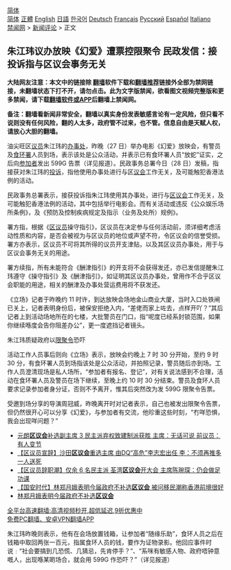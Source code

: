  <!-- 面包屑导航 --> <div class="breadcrumb"><!-- GTranslate: https://gtranslate.io/ -->  <div class="switcher notranslate">  <div class="selected">  <a href="#" onclick="return false;"> 简体</a>  </div>  <div class="option">  <a href="https://www.bannedbook.org" onclick="doGTranslate('zh-CN|zh-CN');jQuery('div.switcher div.selected a').html(jQuery(this).html());return false;" title="简体中文" class="nturl selected"> 简体</a>  <a href="https://www.bannedbook.org/zh-tw/" onclick="doGTranslate('zh-CN|zh-TW');jQuery('div.switcher div.selected a').html(jQuery(this).html());return false;" title="繁體中文" class="nturl"> 正體</a>  <a href="https://www.bannedbook.org/en/" onclick="doGTranslate('zh-CN|en');jQuery('div.switcher div.selected a').html(jQuery(this).html());return false;" title="English" class="nturl"> English</a>  <a href="https://www.bannedbook.org/ja/" onclick="doGTranslate('zh-CN|ja');jQuery('div.switcher div.selected a').html(jQuery(this).html());return false;" title="日本語" class="nturl"> 日語</a>  <a href="https://www.bannedbook.org/ko/" onclick="doGTranslate('zh-CN|ko');jQuery('div.switcher div.selected a').html(jQuery(this).html());return false;" title="한국어" class="nturl"> 한국어</a>  <a href="https://www.bannedbook.org/de/" onclick="doGTranslate('zh-CN|de');jQuery('div.switcher div.selected a').html(jQuery(this).html());return false;" title="Deutsch" class="nturl"> Deutsch</a>  <a href="https://www.bannedbook.org/fr/" onclick="doGTranslate('zh-CN|fr');jQuery('div.switcher div.selected a').html(jQuery(this).html());return false;" title="Français" class="nturl"> Français</a>  <a href="https://www.bannedbook.org/ru/" onclick="doGTranslate('zh-CN|ru');jQuery('div.switcher div.selected a').html(jQuery(this).html());return false;" title="Русский" class="nturl"> Русский</a>  <a href="https://www.bannedbook.org/es/" onclick="doGTranslate('zh-CN|es');jQuery('div.switcher div.selected a').html(jQuery(this).html());return false;" title="Español" class="nturl"> Español</a>  <a href="https://www.bannedbook.org/it/" onclick="doGTranslate('zh-CN|it');jQuery('div.switcher div.selected a').html(jQuery(this).html());return false;" title="Italiano" class="nturl"> Italiano</a>  </div>  </div>      <div class='breadcrumb-sub'><!-- Breadcrumb NavXT 6.3.0 --> <a href="https://www.bannedbook.org/" class="home">禁闻网</a> &gt; <a href="https://www.bannedbook.org/bnews/comments/" class="category">新闻评论</a> &gt; 正文</div></div><h2>朱江玮议办放映《幻爱》遭票控限聚令 民政发信：接投诉指与区议会事务无关</h2> <p class="notice"><b>大陆网友注意：本文中的链接除 <a href="https://github.com/bannedbook/fanqiang" >翻墙</a>软件下载和<a href="https://github.com/killgcd/justmysocks/blob/master/README.md">翻墙推荐</a>链接外全部为禁网链接，未翻墙状态下打不开，请勿点击。此为文字版禁闻，欲看图文视频完整版和更多禁闻，请下载<a href="https://github.com/bannedbook/fanqiang">翻墙软件或APP</a>后翻墙上禁闻网。</p><p>备注：翻墙看新闻非常安全，翻墙以真实身份发表敏感言论有一定风险，但只看不说则没有任何风险，翻的人太多，政府管不过来，也不管。信息自由是天赋人权，请放心大胆的翻墙。</b></p>  <div class="entry">  <p>油尖旺区<a href="https://www.bannedbook.org/bnews/tag/%e8%ae%ae%e5%91%98/" class="st_tag internal_tag" rel="tag" title="标签 议员 下的日志">议员</a>朱江玮的<a href="https://www.bannedbook.org/bnews/tag/%E5%8A%9E%E4%BA%8B%E5%A4%84/" class="st_tag internal_tag" rel="tag" title="标签 办事处 下的日志">办事处</a>，昨晚（27 日）举办电影《幻爱》放映会，有警员及<a href="https://www.bannedbook.org/bnews/tag/%E9%A3%9F%E7%8E%AF%E7%BD%B2/" class="st_tag internal_tag" rel="tag" title="标签 食环署 下的日志">食环署</a>人员到场，表示该处是公众活动，并表示已有食环署人员“放蛇”证实，之后向<a href="https://www.bannedbook.org/bnews/tag/%E5%8F%82%E5%8A%A0%E8%80%85/" class="st_tag internal_tag" rel="tag" title="标签 参加者 下的日志">参加者</a>发出 599G 告票（详见报道）。民政事务总署今日（28 日）发稿，指接获对朱江玮的<a href="https://www.bannedbook.org/bnews/tag/%E6%8A%95%E8%AF%89/" class="st_tag internal_tag" rel="tag" title="标签 投诉 下的日志">投诉</a>，指他使用办事处进行与区<a href="https://www.bannedbook.org/bnews/tag/%E8%AE%AE%E4%BC%9A/" class="st_tag internal_tag" rel="tag" title="标签 议会 下的日志">议会</a>工作无关，及可能触犯香港法例的活动。</p> <p>民政事务总署表示，接获投诉指朱江玮使用其办事处，进行与<a href="https://www.bannedbook.org/bnews/tag/%E5%8C%BA%E8%AE%AE%E4%BC%9A/" class="st_tag internal_tag" rel="tag" title="标签 区议会 下的日志">区议会</a>工作无关，及可能触犯香港法例的活动，其中包括举行电影会。而有关活动或违反《公众娱乐场所条例》，及《预防及控制疾病规定及指示（业务及处所）规例》。</p>  <p>署方指，根据《<a href="https://www.bannedbook.org/bnews/tag/%E5%8C%BA%E8%AE%AE%E5%91%98/" class="st_tag internal_tag" rel="tag" title="标签 区议员 下的日志">区议员</a>操守指引》，区议员在决定参与任何活动前，须详细考虑活动性质和内容，是否会被视为与区议员的地位或声望不符，令区议会的信誉受损。署方亦表示，区议员不可将其所得的议员开支津贴，以及其区议员办事处，用于与区议会事务无关的用途。</p> <p>署方续指，所有未能符合《酬津指引》的开支将不会获得发还，亦已发信提醒朱江玮遵守《操守指引》及《酬津指引》，如证明其区议员办事处，曾用作不合乎区议会职能的用途，相关的酬津及办事处营运费用将不获发还。</p>  <p>《立场》记者于昨晚约 11 时许，到达放映会场地金山商业大厦，当时入口处铁闸已关上，记者表明身份后，被保安拒绝入内，“差佬而家上咗去，点样开吖？”其后记者上到活动场地所在的七楼，大批警员在门口，指“呢度已经系封锁范围，如果你继续喺度会告你阻差办公”，更一度遮挡记者镜头。</p> <p>朱江玮质疑政府以<a href="https://www.bannedbook.org/bnews/tag/%E9%99%90%E8%81%9A%E4%BB%A4/" class="st_tag internal_tag" rel="tag" title="标签 限聚令 下的日志">限聚令</a>恐吓</p>  <p>活动工作人员事后则向《立场》表示，放映会约晚上 7 时 30 分开始，至约 9 时 30 分，有食环署人员到场指该处是公众活动，并拍照记录，警员随后亦到场。工作人员澄清现场是私人场所，“参加者有报名、登记”，对有关说法感到不合理，活动在食环署人员及警员在场下继续，至晚上约 10 时 30 分结束。警员及食环人员要求记录参加者身分证，否则不予离开，惟其后突然改为发 599G 限聚令告票。</p> <p>受邀到场分享的导演周冠威，昨晚离开时对记者表示，自己也被发出限聚令告票，但仍然很开心可以分享《幻爱》，与参加者有交流，他珍重这些时刻，“冇咩恐惧，我会出现咩问题？”</p>  <ul class='op-related-articles' title='相关阅读'> <li><a href='https://www.bannedbook.org/bnews/comments/20210824/1612333.html' target='_blank'>元朗<b>区议会</b>补选副主席 3 民主派弃权致建制派获胜 主席：无话可说 前议员：有人变节</a></li> <li><a href='https://www.bannedbook.org/bnews/comments/20210723/1592306.html' target='_blank'>【区议员宣辞】沙田<b>区议会</b>重选主席 由DQ“高危”李志宏出任 李：不须再推多一人送死</a></li> <li><a href='https://www.bannedbook.org/bnews/comments/20210720/1590780.html' target='_blank'>【区议员辞职潮】仅余 6 名民主派 荃湾<b>区议会</b>开大会 主席陈琬琛：仍会做足功课</a></li> <li><a href='https://www.bannedbook.org/bnews/headline/20210720/1590678.html' target='_blank'>【国安时代】林郑月娥表明今届政府不补选<b>区议会</b> 被问移民潮称香港前境很好</a></li> <li><a href='https://www.bannedbook.org/bnews/headline/20210720/1590670.html' target='_blank'>林郑月娥表明今届政府不补选<b>区议会</b></a></li> </ul> <p class="texttj"> <a href="https://github.com/bannedbook/fanqiang/wiki/V2ray%E6%9C%BA%E5%9C%BA" target="_blank">全平台高速翻墙:高清视频秒开,超低延迟,9折优惠中</a><br/> <a href="https://github.com/bannedbook/fanqiang/wiki/%E7%A6%81%E9%97%BB%E7%BD%91%E5%AE%89%E5%8D%93%E7%BF%BB%E5%A2%99%E6%96%B0%E9%97%BBAPP" target="_blank">免费PC翻墙、安卓VPN翻墙APP</a></p><p>朱江玮昨晚则表示，他有在会场放置钱箱，让参加者“随缘乐助”，食环人员之后在钱箱中取回两张一百元，指属食环人员的钱，要作为证物录影。他回应事件时说﹕“社会要搞到几恐慌、几猜忌，先肯停手？”、“系咪有敏感人物、政府唔钟意嘅人，出现喺某啲场合，就会用 599G 作恐吓？”（详见报道）</p><a name='sharetosocial'></a>  <div style="margin-bottom:5px;padding-bottom:5px;clear:both"> <div id="archive-pix-1" class="banner-ads"> <!-- AuctionX Display platform tag START --> <div id="26318x728x90x621x_ADSLOT2" clicktrack="%%CLICK_URL_ESC%%"></div> <!-- AuctionX Display platform tag END --> </div> <div id="archive-pix-2" class="banner-ads"> <!-- AuctionX Display platform tag START --> <div id="26315x300x250x621x_ADSLOT2" clicktrack="%%CLICK_URL_ESC%%"></div> <!-- AuctionX Display platform tag END --> </div> </div>  <div id="archive-pix-1" class="banner-ads"> <!-- AuctionX Display platform tag START --> <div id="26318x728x90x621x_ADSLOT3" clicktrack="%%CLICK_URL_ESC%%"></div> <!-- AuctionX Display platform tag END --> </div> </div><!--END ENTRY--> 